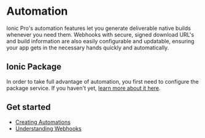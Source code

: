 # Automation

Ionic Pro's automation features let you generate deliverable native builds whenever you need them. Webhooks with secure, signed download URL's and build information are also easily configurable and updatable, ensuring your app gets in the necessary hands quickly and automatically.


## Ionic Package

In order to take full advantage of automation, you first need to configure the package service.  If you haven't yet, [learn more about it here](/docs/pro/package/intro).

## Get started

* [Creating Automations](/docs/pro/automation/create)
* [Understanding Webhooks](/docs/pro/automation/webhooks)